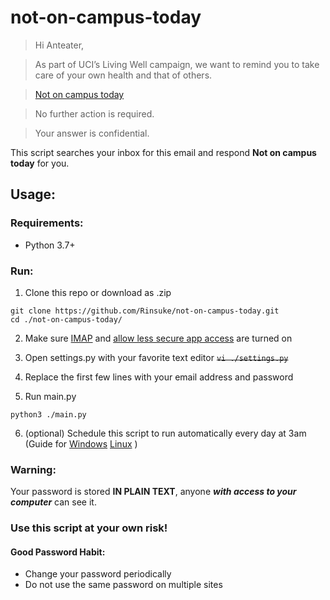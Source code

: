 # not-on-campus-today

> Hi Anteater,

> As part of UCI’s Living Well campaign, we want to remind you to take care of your own health and that of others.

> [Not on campus today](https://uci.edu/coronavirus/)

> No further action is required.

> Your answer is confidential.

This script searches your inbox for this email and respond **Not on campus today** for you.

## Usage:
### Requirements:
 - Python 3.7+
 
### Run:
1. Clone this repo or download as .zip
 
 ```
 git clone https://github.com/Rinsuke/not-on-campus-today.git
 cd ./not-on-campus-today/
 ```

2. Make sure [IMAP](https://support.google.com/mail/answer/7126229) 
and [allow less secure app access](https://myaccount.google.com/lesssecureapps) are turned on

3. Open settings.py with your favorite text editor 
~~```vi ./settings.py```~~

4. Replace the first few lines with your email address and password

5. Run main.py

```
python3 ./main.py
```

6. (optional) Schedule this script to run automatically every day at 3am (Guide for [Windows](https://www.windowscentral.com/how-create-automated-task-using-task-scheduler-windows-10)
[Linux](https://www.howtogeek.com/101288/how-to-schedule-tasks-on-linux-an-introduction-to-crontab-files/) )


### Warning:
Your password is stored **IN PLAIN TEXT**, anyone ***with access to your computer*** can see it.

### Use this script at your own risk!

#### Good Password Habit:
- Change your password periodically
- Do not use the same password on multiple sites
